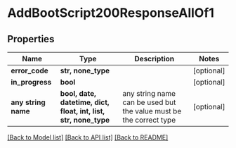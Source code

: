 # AddBootScript200ResponseAllOf1


## Properties
Name | Type | Description | Notes
------------ | ------------- | ------------- | -------------
**error_code** | **str, none_type** |  | [optional] 
**in_progress** | **bool** |  | [optional] 
**any string name** | **bool, date, datetime, dict, float, int, list, str, none_type** | any string name can be used but the value must be the correct type | [optional]

[[Back to Model list]](../README.md#documentation-for-models) [[Back to API list]](../README.md#documentation-for-api-endpoints) [[Back to README]](../README.md)


